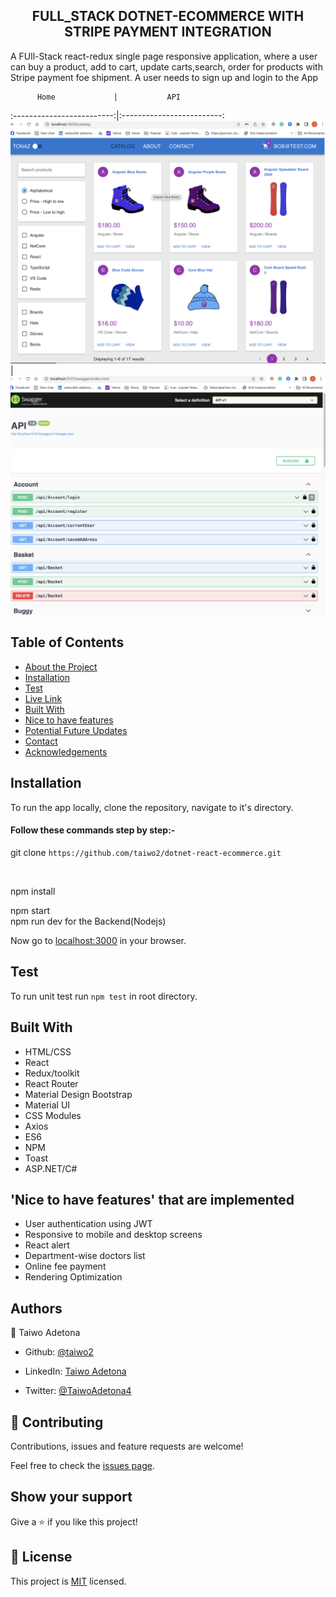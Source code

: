 
  <h2 align="center">FULL_STACK DOTNET-ECOMMERCE WITH STRIPE PAYMENT INTEGRATION</h2>
  <p>A FUll-Stack react-redux single page responsive application, where a user can buy a product, add to cart, update carts,search, order for products with  Stripe payment foe shipment. A user needs to sign up and login to the App</p>



          Home             |           API
:-------------------------:|:-------------------------:
<img class=mobile-image src="./images/home.png" /> | <img class=mobile-image src="./images/api.png" />


<!-- TABLE OF CONTENTS -->
## Table of Contents

* [About the Project](#about-the-project)
* [Installation](#installation)
* [Test](#test)
* [Live Link](#Live-Link)
* [Built With](#built-with)
* [Nice to have features](#nice-to-have-features)
* [Potential Future Updates](#potential-future-updates)
* [Contact](#authors)
* [Acknowledgements](#acknowledgments)


<!-- INSTALLATION -->

## Installation

To run the app locally, clone the repository, navigate to it's directory.

#### Follow these commands step by step:-


git clone `https://github.com/taiwo2/dotnet-react-ecommerce.git`<br>

<br>

npm install <br>

npm start <br>
 npm run dev for the Backend(Nodejs)<br>

Now go to [localhost:3000](http://localhost:5137/index.html) in your browser.


<!-- Test -->

## Test

To run unit test run `npm test` in root directory.

<!-- BUILD WITH -->

## Built With

- HTML/CSS
- React
- Redux/toolkit
- React Router
- Material Design Bootstrap
- Material UI
- CSS Modules
- Axios
- ES6
- NPM
- Toast
- ASP.NET/C#



<!-- Nice to have features -->

## 'Nice to have features' that are implemented
- User authentication using JWT
- Responsive to mobile and desktop screens
- React alert
- Department-wise doctors list
- Online fee payment
- Rendering Optimization

<!-- CONTACT -->
## Authors
👤 Taiwo Adetona

- Github: [@taiwo2](https://github.com/taiwo2)

- LinkedIn: [Taiwo Adetona](https://www.linkedin.com/in/taiwo-adetona/)

- Twitter: [@TaiwoAdetona4](https://twitter.com/TaiwoAdetona4/)

<!-- acknowledgments -->

## 🤝 Contributing

Contributions, issues and feature requests are welcome!

Feel free to check the [issues page](issues/).


## Show your support

Give a ⭐️ if you like this project!

## 📝 License

This project is [MIT](https://opensource.org/licenses/MIT) licensed.
